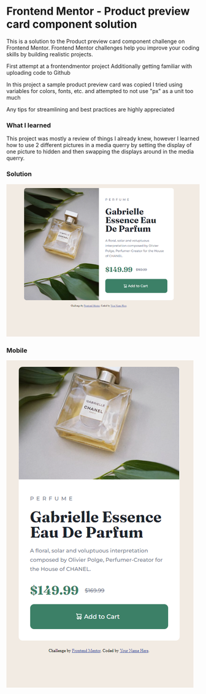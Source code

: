 # Frontend Mentor - Product preview card component solution

This is a solution to the Product preview card component challenge on Frontend Mentor. Frontend Mentor challenges help you improve your coding skills by building realistic projects.

First attempt at a frontendmentor project
Additionally getting familiar with uploading code to Github

In this project a sample product preview card was copied
I tried using variables for colors, fonts, etc. and attempted to not use "px" as a unit too much

Any tips for streamlining and best practices are highly appreciated

### What I learned

This project was mostly a review of things I already knew, however I learned how to use 2 different pictures in a media querry by setting the display of one picture to hidden and then swapping the displays around in the media querry.

### Solution

![Solution](product-preview-card-component-main/solution/desktop-solution.PNG)

### Mobile

![Solution](product-preview-card-component-main/solution/mobile-solution.png)

